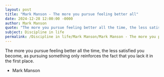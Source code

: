 ```yaml
---
layout: post
title: "Mark Manson - The more you pursue feeling better all"
date: 2024-12-28 12:00:00 -0000
author: Mark Manson
quote: "The more you pursue feeling better all the time, the less satisfied you become, as pursuing something only reinforces the fact that you lack it in the first place."
subject: Discipline in life
permalink: /Discipline in life/Mark Manson/Mark Manson - The more you pursue feeling better all
---
```


The more you pursue feeling better all the time, the less satisfied you become, as pursuing something only reinforces the fact that you lack it in the first place.

- Mark Manson
